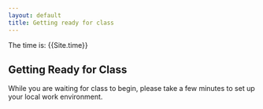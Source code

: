 ```yaml
---
layout: default
title: Getting ready for class
---
```


The time is: {{Site.time}}

## Getting Ready for Class
While you are waiting for class to begin, please take a few minutes to set up your local work environment.
